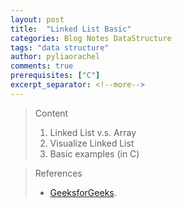 ```yaml
---
layout: post
title:  "Linked List Basic"
categories: Blog Notes DataStructure
tags: "data structure"
author: pyliaorachel
comments: true
prerequisites: ["C"]
excerpt_separator: <!--more-->
---
```


> Content
> 1. Linked List v.s. Array
> 2. Visualize Linked List
> 3. Basic examples (in C)

<!--more-->

> References 
> * [GeeksforGeeks][GeeksforGeeks].

[GeeksforGeeks]: "http://www.geeksforgeeks.org/linked-list-vs-array/"